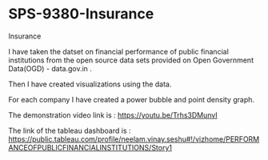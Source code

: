# SPS-9380-Insurance
Insurance


I have taken the datset on financial performance of public financial institutions from the 
open source data sets provided on Open Government Data(OGD) - data.gov.in . 
 
Then I have created visualizations using the data. 
 
For each company I have created a power bubble and point density graph.

The demonstration video link is : https://youtu.be/Trhs3DMunvI

The link of the tableau dashboard is : https://public.tableau.com/profile/neelam.vinay.seshu#!/vizhome/PERFORMANCEOFPUBLICFINANCIALINSTITUTIONS/Story1
